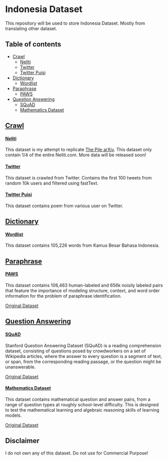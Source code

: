 # Indonesia Dataset

This repository will be used to store Indonesia Dataset. Mostly from translating other dataset.

## Table of contents
  * [Crawl](#crawl)
    * [Neliti](#neliti)
    * [Twitter](#twitter)
    * [Twitter Puisi](#twitter-puisi)
  * [Dictionary](#dictionary)
    * [Wordlist](#wordlist)
  * [Paraphrase](#paraphrase)
    * [PAWS](#paws)
  * [Question Answering](#question-answering)
    * [SQuAD](#SQuAD)
    * [Mathematics Dataset](#mathematics_dataset)

## [Crawl](crawl)

#### [Neliti](crawl/neliti)

This dataset is my attempt to replicate [The Pile arXiv](https://arxiv.org/abs/2101.00027). This dataset only contain 1/4 of the entire Neliti.com. More data will be released soon!

#### [Twitter](crawl/twitter)

This dataset is crawled from Twitter. Contains the first 100 tweets from random 10k users and filtered using fastText.

#### [Twitter Puisi](crawl/twitter-puisi)

This dataset contains poem from various user on Twitter. 

## [Dictionary](dictionary)

#### [Wordlist](dictionary/wordlist)

This dataset contains 105,226 words from Kamus Besar Bahasa Indonesia.

## [Paraphrase](paraphrase)

#### [PAWS](paraphrase/PAWS)

This dataset contains 108,463 human-labeled and 656k noisily labeled pairs that feature the importance of modeling structure, context, and word order information for the problem of paraphrase identification.

[Original Dataset](https://github.com/google-research-datasets/paws)

## [Question Answering](question-answering)

#### [SQuAD](question-answering/SQuAD)

Stanford Question Answering Dataset (SQuAD) is a reading comprehension dataset, consisting of questions posed by crowdworkers on a set of Wikipedia articles, where the answer to every question is a segment of text, or span, from the corresponding reading passage, or the question might be unanswerable.

[Original Dataset](https://rajpurkar.github.io/SQuAD-explorer/)

#### [Mathematics Dataset](question-answering/mathematics_dataset)

This dataset contains mathematical question and answer pairs, from a range of question types at roughly school-level difficulty. This is designed to test the mathematical learning and algebraic reasoning skills of learning models.

[Original Dataset](https://github.com/deepmind/mathematics_dataset)

## Disclaimer

I do not own any of this dataset. Do not use for Commercial Purpose!
